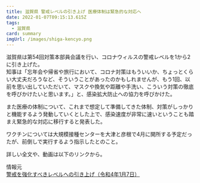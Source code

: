 ```yaml
---
title: 滋賀県 警戒レベルの引き上げ 医療体制は緊急的な対応へ
date: 2022-01-07T09:15:13.615Z
tags:
  - 滋賀県
card: summary
imgUrl: /images/shiga-kencyo.png
---
```

滋賀県は第54回対策本部員会議を行い、コロナウィルスの警戒レベルを1から2に引き上げた。  
知事は「忘年会や帰省や旅行において、コロナ対策はもういいか、ちょっとくらい大丈夫だろうなど、そういうことがあったのかもしれませんが、もう1回、以前を思い出していただいて、マスクや換気や距離や手洗い、こういう対策の徹底を呼びかけたいと思います。」と、感染拡大防止への協力を呼びかけた。  

また医療の体制について、これまで想定して準備してきた体制、対策がしっかりと機能するよう発動していくとした上で、感染速度が非常に速いということも踏まえ緊急的な対応に移行すると発表した。

ワクチンについては大規模接種センターを大津と彦根で4月に開所する予定だったが、前倒しで実行するよう指示したとのこと。

詳しい全文や、動画は以下のリンクから。

情報元  
[警戒を強化すべきレベルへの引き上げ（令和4年1月7日）](https://www.pref.shiga.lg.jp/ippan/kenkouiryouhukushi/yakuzi/322945.html)
